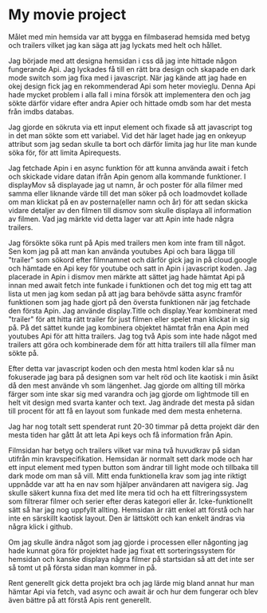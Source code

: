 # My movie project

Målet med min hemsida var att bygga en filmbaserad hemsida med betyg och trailers vilket jag kan säga att jag 
lyckats med helt och hållet. 

Jag började med att designa hemsidan i css då jag inte hittade någon fungerande Api. Jag lyckades få till en rätt bra design och skapade en dark mode switch som jag fixa med i javascript. När jag kände att jag hade en okej design fick jag en rekommenderad 
Api som heter movieglu. Denna Api hade mycket problem i alla fall i mina försök att implementera den och jag sökte därför vidare 
efter andra Apier och hittade omdb som har det mesta från imdbs databas. 

Jag gjorde en sökruta via ett input element och fixade så att javascript tog in det man sökte som ett variabel. Vid det här laget hade jag en onkeyup attribut som jag sedan skulle ta bort och därför limita jag hur lite man kunde söka för, för att limita Apirequests. 

Jag fetchade Apin i en async funktion för att kunna använda await i fetch och skickade vidare datan ifrån Apin genom alla kommande funktioner. I displayMov så displayade jag ut namn, år och poster för alla filmer med samma eller liknande värde till det man söker på och loadmovdet kollade om man klickat på en av posterna(eller namn och år) för att sedan skicka vidare detaljer av den filmen till dismov som skulle displaya all information av filmen. Vad jag märkte vid detta lager var att Apin inte hade några trailers. 

Jag försökte söka runt på Apis med trailers men kom inte fram till något. Sen kom jag på att man kan använda youtubes Api och bara lägga till "trailer" som sökord efter filmnamnet och därför gick jag in på cloud.google och hämtade en Api key för youtube och satt in Apin i javascript koden. Jag placerade in Apin i dismov men märkte att sättet jag hade hämtat Api på innan med await fetch inte funkade i funktionen och det tog mig ett tag att lista ut men jag kom sedan på att jag bara behövde sätta async framför funktionen som jag hade gjort på den översta funktionen när jag fetchade den första Apin. Jag använde display.Title och display.Year kombinerat med "trailer" för att hitta rätt trailer för just filmen eller spelet man klickat in sig på. På det sättet kunde jag kombinera objektet hämtat från ena Apin med youtubes Api för att hitta trailers. Jag tog två Apis som inte hade något med trailers att göra och kombinerade dem för att hitta trailers till alla filmer man sökte på. 

Efter detta var javascript koden och den mesta html koden klar så nu fokuserade jag bara på designen som var helt röd och lite kaotisk i min åsikt då den mest använde vh som längenhet. Jag gjorde om allting till mörka färger som inte skar sig med varandra och jag gjorde om lightmode till en helt vit design med svarta kanter och text. Jag ändrade det mesta på sidan till procent för att få en layout som funkade med dem mesta enheterna. 

Jag har nog totalt sett spenderat runt 20-30 timmar på detta projekt där den mesta tiden har gått åt att leta Api keys och få information från Apin. 

Filmsidan har betyg och trailers vilket var mina två huvudkrav på sidan utifrån min kravspecifikation. Hemsidan är normalt sett dark mode och har ett input element med typen button som ändrar till light mode och tillbaka till dark mode om man så vill. Mitt enda funktionella krav som jag inte riktigt uppnådde var att ha en nav som hjälper användaren att navigera sig. Jag skulle säkert kunna fixa det med lite mera tid och ha ett filtreringssystem som filtrerar filmer och serier efter deras kategori eller år. Icke-funktionellt sätt så har jag nog uppfyllt allting. Hemsidan är rätt enkel att förstå och har inte en särskillt kaotisk layout. Den är lättskött och kan enkelt ändras via några klick i github. 

Om jag skulle ändra något som jag gjorde i processen eller någonting jag hade kunnat göra för projektet hade jag fixat ett sorteringssystem för hemsidan och kanske displaya några filmer på startsidan så att det inte ser så tomt ut på första sidan man kommer in på. 

Rent generellt gick detta projekt bra och jag lärde mig bland annat hur man hämtar Api via fetch, vad async och await är och hur dem fungerar och blev även bättre på att förstå Apis rent generellt. 